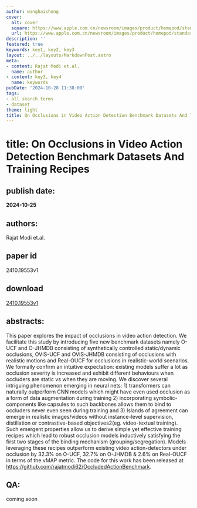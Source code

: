 ```yaml
---
author: wanghaisheng
cover:
  alt: cover
  square: https://www.apple.com.cn/newsroom/images/product/homepod/standard/Apple-HomePod-hero-230118_big.jpg.large_2x.jpg
  url: https://www.apple.com.cn/newsroom/images/product/homepod/standard/Apple-HomePod-hero-230118_big.jpg.large_2x.jpg
description: ''
featured: true
keywords: key1, key2, key3
layout: ../../layouts/MarkdownPost.astro
meta:
- content: Rajat Modi et.al.
  name: author
- content: key3, key4
  name: keywords
pubDate: '2024-10-28 11:38:09'
tags:
- all search terms
- dataset
theme: light
title: On Occlusions in Video Action Detection Benchmark Datasets And Training Recipes
---
```


# title: On Occlusions in Video Action Detection Benchmark Datasets And Training Recipes 
## publish date: 
**2024-10-25** 
## authors: 
  Rajat Modi et.al. 
## paper id
2410.19553v1
## download
[2410.19553v1](http://arxiv.org/abs/2410.19553v1)
## abstracts:
This paper explores the impact of occlusions in video action detection. We facilitate this study by introducing five new benchmark datasets namely O-UCF and O-JHMDB consisting of synthetically controlled static/dynamic occlusions, OVIS-UCF and OVIS-JHMDB consisting of occlusions with realistic motions and Real-OUCF for occlusions in realistic-world scenarios. We formally confirm an intuitive expectation: existing models suffer a lot as occlusion severity is increased and exhibit different behaviours when occluders are static vs when they are moving. We discover several intriguing phenomenon emerging in neural nets: 1) transformers can naturally outperform CNN models which might have even used occlusion as a form of data augmentation during training 2) incorporating symbolic-components like capsules to such backbones allows them to bind to occluders never even seen during training and 3) Islands of agreement can emerge in realistic images/videos without instance-level supervision, distillation or contrastive-based objectives2(eg. video-textual training). Such emergent properties allow us to derive simple yet effective training recipes which lead to robust occlusion models inductively satisfying the first two stages of the binding mechanism (grouping/segregation). Models leveraging these recipes outperform existing video action-detectors under occlusion by 32.3% on O-UCF, 32.7% on O-JHMDB & 2.6% on Real-OUCF in terms of the vMAP metric. The code for this work has been released at https://github.com/rajatmodi62/OccludedActionBenchmark.
## QA:
coming soon
